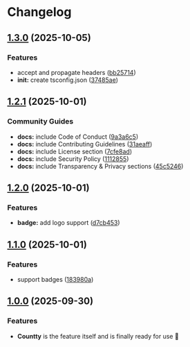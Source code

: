 # Changelog

## [1.3.0](https://github.com/wellwelwel/countty/compare/v1.2.1...v1.3.0) (2025-10-05)


### Features

* accept and propagate headers ([bb25714](https://github.com/wellwelwel/countty/commit/bb25714901e67ab58cd3de418c1fad1841820eb8))
* **init:** create tsconfig.json ([37485ae](https://github.com/wellwelwel/countty/commit/37485ae353ea5917c2fdf1a198afc592b86d9567))

## [1.2.1](https://github.com/wellwelwel/countty/compare/v1.2.0...v1.2.1) (2025-10-01)


### Community Guides

* **docs:** include Code of Conduct ([9a3a6c5](https://github.com/wellwelwel/countty/commit/9a3a6c508513bb8bfafb217d8c37e390a6fdd980))
* **docs:** include Contributing Guidelines ([31aeaff](https://github.com/wellwelwel/countty/commit/31aeaff9f9dd3f2c02af30994a7e0ea7f2cba0d8))
* **docs:** include License section ([7cfe8ad](https://github.com/wellwelwel/countty/commit/7cfe8adfc09c4e362900ddfca9a06e7e8efba915))
* **docs:** include Security Policy ([1112855](https://github.com/wellwelwel/countty/commit/1112855d83b88de82e1fdbcff32ef64bb2ea178c))
* **docs:** include Transparency & Privacy sections ([45c5246](https://github.com/wellwelwel/countty/commit/45c52465f12ca3eed4c99e02456d9b2a7a988460))

## [1.2.0](https://github.com/wellwelwel/countty/compare/v1.1.0...v1.2.0) (2025-10-01)


### Features

* **badge:** add logo support ([d7cb453](https://github.com/wellwelwel/countty/commit/d7cb45357c1ddca01138a983a515e4438a2bbbbb))

## [1.1.0](https://github.com/wellwelwel/countty/compare/v1.0.0...v1.1.0) (2025-10-01)


### Features

* support badges ([183980a](https://github.com/wellwelwel/countty/commit/183980a41fcbec5e62f8f39a47bd197e562fc5d9))

## [1.0.0](https://github.com/wellwelwel/countty/compare/v1.0.0...v1.0.0) (2025-09-30)


### Features

* **Countty** is the feature itself and is finally ready for use 🎉
